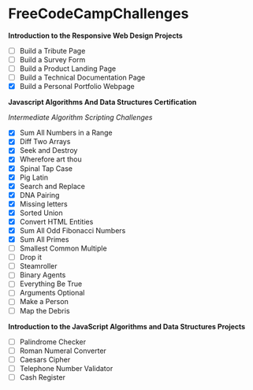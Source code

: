 # FreeCodeCampChallenges 

**Introduction to the Responsive Web Design Projects**

- [ ] Build a Tribute Page
- [ ] Build a Survey Form
- [ ] Build a Product Landing Page
- [ ] Build a Technical Documentation Page
- [x] Build a Personal Portfolio Webpage

**Javascript Algorithms And Data Structures Certification**
  
  *Intermediate Algorithm Scripting Challenges*

- [x] Sum All Numbers in a Range
- [x] Diff Two Arrays
- [x] Seek and Destroy
- [x] Wherefore art thou
- [x] Spinal Tap Case
- [x] Pig Latin
- [x] Search and Replace
- [x] DNA Pairing
- [x] Missing letters
- [x] Sorted Union
- [x] Convert HTML Entities
- [x] Sum All Odd Fibonacci Numbers
- [x] Sum All Primes
- [ ] Smallest Common Multiple
- [ ] Drop it
- [ ] Steamroller
- [ ] Binary Agents
- [ ] Everything Be True
- [ ] Arguments Optional
- [ ] Make a Person
- [ ] Map the Debris

**Introduction to the JavaScript Algorithms and Data Structures Projects**

- [ ] Palindrome Checker
- [ ] Roman Numeral Converter
- [ ] Caesars Cipher
- [ ] Telephone Number Validator
- [ ] Cash Register

